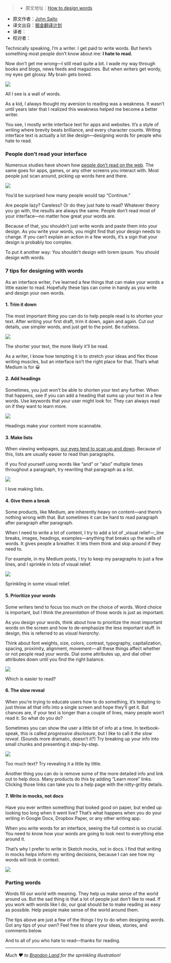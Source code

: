 > * 原文地址：[How to design words](https://medium.com/@jsaito/how-to-design-words-63d6965051e9?ref=uxdesignweekly#.97vnoptue)
* 原文作者：[John Saito](https://medium.com/@jsaito)
* 译文出自：[掘金翻译计划](https://github.com/xitu/gold-miner)
* 译者：
* 校对者：






Technically speaking, I’m a writer. I get paid to write words. But here’s something most people don’t know about me: **I hate to read.**

Now don’t get me wrong—I still read quite a bit. I wade my way through books and blogs, news feeds and magazines. But when writers get wordy, my eyes get glossy. My brain gets bored.





![](http://ac-Myg6wSTV.clouddn.com/06ace735d89bb435285d.png)



All I see is a wall of words.





As a kid, I always thought my aversion to reading was a weakness. It wasn’t until years later that I realized this weakness helped me become a better writer.

You see, I mostly write interface text for apps and websites. It’s a style of writing where brevity beats brilliance, and every character counts. Writing interface text is actually a lot like design—designing words for people who hate to read.

### People don’t read your interface

Numerous studies have shown how [people don’t read on the web](https://www.nngroup.com/articles/how-users-read-on-the-web/). The same goes for apps, games, or any other screens you interact with. Most people just scan around, picking up words here and there.





![](http://ac-Myg6wSTV.clouddn.com/deedc22b6dceb7ef80e7.png)



You’d be surprised how many people would tap “Continue.”





Are people lazy? Careless? Or do they just hate to read? Whatever theory you go with, the results are always the same. People don’t read most of your interface—no matter how great your words are.

Because of that, you shouldn’t just write words and paste them into your design. As you write your words, you might find that your design needs to change. If you can’t explain an action in a few words, it’s a sign that your design is probably too complex.

To put it another way: You shouldn’t design with lorem ipsum. You should design with words.

### 7 tips for designing with words

As an interface writer, I’ve learned a few things that can make your words a little easier to read. Hopefully these tips can come in handy as you write and design your own words.

#### 1\. Trim it down

The most important thing you can do to help people read is to shorten your text. After writing your first draft, trim it down, again and again. Cut out details, use simpler words, and just get to the point. Be ruthless.





![](http://ac-Myg6wSTV.clouddn.com/2adb4fe22ae668ce6851.png)



The shorter your text, the more likely it’ll be read.



As a writer, I know how tempting it is to stretch your ideas and flex those writing muscles, but an interface isn’t the right place for that. That’s what Medium is for 😀

#### 2\. Add headings

Sometimes, you just won’t be able to shorten your text any further. When that happens, see if you can add a heading that sums up your text in a few words. Use keywords that your user might look for. They can always read on if they want to learn more.





![](http://ac-Myg6wSTV.clouddn.com/75704742caabeb14b259.png)



Headings make your content more scannable.



#### 3\. Make lists

When viewing webpages, [our eyes tend to scan up and down](http://www.eyegaze.com/eye-tracking-study-reveals-how-users-scan-google-search-results/). Because of this, lists are usually easier to read than paragraphs.

If you find yourself using words like “and” or “also” multiple times throughout a paragraph, try rewriting that paragraph as a list.





![](http://ac-Myg6wSTV.clouddn.com/a00f1f6bee031fee0dbf.png)



I love making lists.



#### 4\. Give them a break

Some products, like Medium, are inherently heavy on content—and there’s nothing wrong with that. But sometimes it can be hard to read paragraph after paragraph after paragraph.

When I need to write a lot of content, I try to add a lot of _visual relief—_line breaks, images, headings, examples—anything that breaks up the walls of words. It gives people a breather. It lets them think and skip around if they need to.

For example, in my Medium posts, I try to keep my paragraphs to just a few lines, and I sprinkle in lots of visual relief.





![](http://ac-Myg6wSTV.clouddn.com/b3e63b2ca666741b7361.png)



Sprinkling in some visual relief.



#### 5\. Prioritize your words

Some writers tend to focus too much on the choice of words. Word choice is important, but I think the _presentation_ of those words is just as important.

As you design your words, think about how to prioritize the most important words on the screen and how to de-emphasize the less important stuff. In design, this is referred to as _visual hierarchy_.

Think about font weights, size, colors, contrast, typography, capitalization, spacing, proximity, alignment, movement — all these things affect whether or not people read your words. Dial some attributes up, and dial other attributes down until you find the right balance.





![](http://ac-Myg6wSTV.clouddn.com/df8b234689949f4c6081.png)



Which is easier to read?



#### 6\. The slow reveal

When you’re trying to educate users how to do something, it’s tempting to just throw all that info into a single screen and hope they’ll get it. But chances are, if your text is longer than a couple of lines, many people won’t read it. So what do you do?

Sometimes you can show the user a little bit of info at a time. In textbook-speak, this is called _progressive disclosure_, but I like to call it _the slow reveal_. (Sounds more dramatic, doesn’t it?) Try breaking up your info into small chunks and presenting it step-by-step.





![](http://ac-Myg6wSTV.clouddn.com/e9411a7afc982098d6ce.png)



Too much text? Try revealing it a little by little.



Another thing you can do is remove some of the more detailed info and link out to help docs. Many products do this by adding “Learn more” links. Clicking those links can take you to a help page with the nitty-gritty details.

#### 7\. Write in mocks, not docs

Have you ever written something that looked good on paper, but ended up looking too long when it went live? That’s what happens when you do your writing in Google Docs, Dropbox Paper, or any other writing app.

When you write words for an interface, seeing the full context is so crucial. You need to know how your words are going to look next to everything else around it.

That’s why I prefer to write in Sketch mocks, not in docs. I find that writing in mocks helps inform my writing decisions, because I can see how my words will look in context.





![](http://ac-Myg6wSTV.clouddn.com/2e76414369925ab034ab.png)





### Parting words

Words fill our world with meaning. They help us make sense of the world around us. But the sad thing is that a lot of people just don’t like to read. If you work with words like I do, our goal should be to make reading as easy as possible. Help people make sense of the world around them.

The tips above are just a few of the things I try to do when designing words. Got any tips of your own? Feel free to share your ideas, stories, and comments below.

And to all of you who hate to read—thanks for reading.







* * *







_Much ❤️ to_ [_Brandon Land_](https://medium.com/u/496222766919) _for the sprinkling illustration!_





